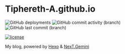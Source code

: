 # Tiphereth-A.github.io

![GitHub deployments](https://img.shields.io/github/deployments/Tiphereth-A/Tiphereth-A.github.io/github-pages)
![GitHub commit activity (branch)](https://img.shields.io/github/commit-activity/m/Tiphereth-A/Tiphereth-A.github.io/master)
![GitHub last commit (branch)](https://img.shields.io/github/last-commit/Tiphereth-A/Tiphereth-A.github.io/master)

[![license](https://licensebuttons.net/l/by-nc-sa/4.0/88x31.png)](https://creativecommons.org/licenses/by-nc-sa/4.0)

My blog, powered by [Hexo](https://hexo.io/) & [NexT.Gemini](https://theme-next.js.org/)
